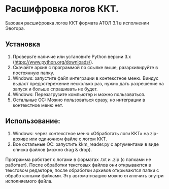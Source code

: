 # Расшифровка логов ККТ.
Базовая расшифровка логов ККТ формата АТОЛ 3.1 в исполнении Эвотора.

## Установка 
1. Проверьте наличие или установите Python версии 3.х (https://www.python.org/downloads/).
2. Скачайте архив с программой по ссылке выше, разархивируйте в постоянную папку.
3. Windows: запустите файл интеграции в контекстное меню. Виндус выдаст предостережение несколько раз, нужно дать разрешение на запуск и больше спрашивать не будет.
4. Windows: Перезагрузите компьютер и можно пользоваться.
5. Остальные ОС: Можно пользоваться сразу, но интеграции в контекстное меню нет.

## Использование:
1. Windows: через контекстное меню «Обработать логи ККТ» на zip-архиве или одиночном файле с логом ККТ.
2. Все остальные ОС: запустить kkm_reader.py с аргументами в виде списка файлов (можно drag & drop).

Программа работает с логами в форматах .txt и .zip (с папками не работает). После обработки текстовых файлов они открываются в текстовом редакторе, после обработки архивов открываются папки с обработанными файлами. Эту автоматизацию можно отключить внутри исполняемого файла.
